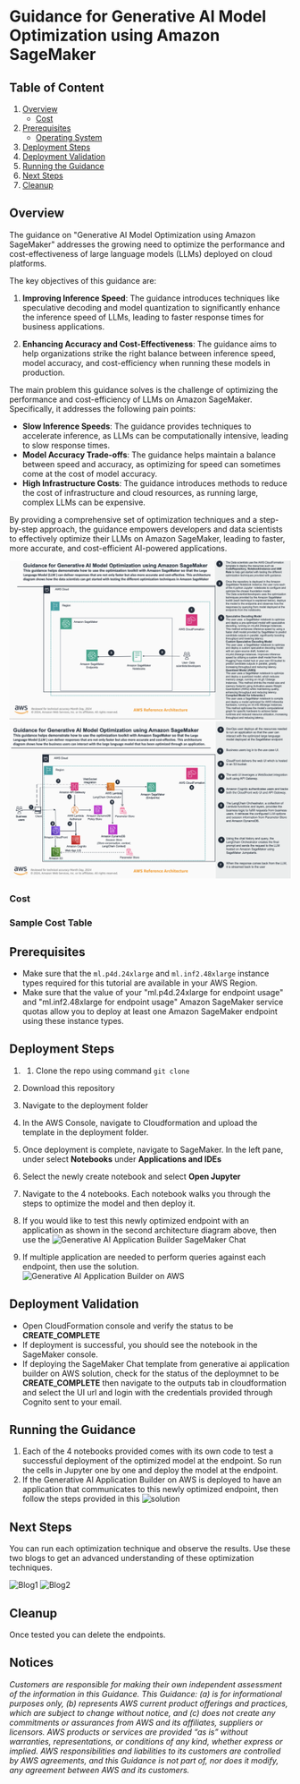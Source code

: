 # Guidance for Generative AI Model Optimization using Amazon SageMaker

## Table of Content 

1. [Overview](#overview)
    - [Cost](#cost)
2. [Prerequisites](#prerequisites)
    - [Operating System](#operating-system)
3. [Deployment Steps](#deployment-steps)
4. [Deployment Validation](#deployment-validation)
5. [Running the Guidance](#running-the-guidance)
6. [Next Steps](#next-steps)
7. [Cleanup](#cleanup)


## Overview

The guidance on "Generative AI Model Optimization using Amazon SageMaker" addresses the growing need to optimize the performance and cost-effectiveness of large language models (LLMs) deployed on cloud platforms.

The key objectives of this guidance are:

1. **Improving Inference Speed**: The guidance introduces techniques like speculative decoding and model quantization to significantly enhance the inference speed of LLMs, leading to faster response times for business applications.

2. **Enhancing Accuracy and Cost-Effectiveness**: The guidance aims to help organizations strike the right balance between inference speed, model accuracy, and cost-efficiency when running these models in production.

The main problem this guidance solves is the challenge of optimizing the performance and cost-efficiency of LLMs on Amazon SageMaker. Specifically, it addresses the following pain points:

- **Slow Inference Speeds**: The guidance provides techniques to accelerate inference, as LLMs can be computationally intensive, leading to slow response times.
- **Model Accuracy Trade-offs**: The guidance helps maintain a balance between speed and accuracy, as optimizing for speed can sometimes come at the cost of model accuracy.
- **High Infrastructure Costs**: The guidance introduces methods to reduce the cost of infrastructure and cloud resources, as running large, complex LLMs can be expensive.

By providing a comprehensive set of optimization techniques and a step-by-step approach, the guidance empowers developers and data scientists to effectively optimize their LLMs on Amazon SageMaker, leading to faster, more accurate, and cost-efficient AI-powered applications.

![Architecture](./assets/arch-1.png)
![Architecture](./assets/arch-2.png)

### Cost



### Sample Cost Table



## Prerequisites

* Make sure that the `ml.p4d.24xlarge` and `ml.inf2.48xlarge` instance types required for this tutorial are available in your AWS Region.
* Make sure that the value of your "ml.p4d.24xlarge for endpoint usage" and "ml.inf2.48xlarge for endpoint usage" Amazon SageMaker service quotas allow you to deploy at least one Amazon SageMaker endpoint using these instance types.


## Deployment Steps 
1. 1. Clone the repo using command ```git clone ``` 

1. Download this repository
2. Navigate to the deployment folder
3. In the AWS Console, navigate to Cloudformation and upload the template in the deployment folder.
4. Once deployment is complete, navigate to SageMaker. In the left pane, under select **Notebooks** under **Applications and IDEs**
5. Select the newly create notebook and select **Open Jupyter**
6. Navigate to the 4 notebooks. Each notebook walks you through the steps to optimize the model and then deploy it.
7. If you would like to test this newly optimized endpoint with an application as shown in the second architecture diagram above, then use the 
   ![Generative AI Application Builder SageMaker Chat](https://console.aws.amazon.com/cloudformation/home?region=us-east-1#/stacks/new?templateURL=https://solutions-reference.s3.amazonaws.com/generative-ai-application-builder-on-aws/latest/SageMakerChat.template)
8. If multiple application are needed to perform queries against each endpoint, then use the solution. ![Generative AI Application Builder on AWS](https://aws.amazon.com/solutions/implementations/generative-ai-application-builder-on-aws/)


## Deployment Validation

* Open CloudFormation console and verify the status to be **CREATE_COMPLETE**
* If deployment is successful, you should see the notebook in the SageMaker console.
* If deploying the SageMaker Chat template from generative ai application builder on AWS solution, check for the status of the deploymnet to be **CREATE_COMPLETE** then navigate to the outputs tab in cloudformation and select the UI url and login with the credentials provided through Cognito sent to your email.


## Running the Guidance

1. Each of the 4 notebooks provided  comes with its own code to test a successful deployment of the optimized model at the endpoint. So run the cells in Jupyter one by one and deploy the model at the endpoint.
2. If the Generative AI Application Builder on AWS is deployed to have an application that communicates to this newly optimized endpoint, then follow the steps provided in this ![solution](https://aws.amazon.com/solutions/implementations/generative-ai-application-builder-on-aws/)



## Next Steps

You can run each optimization technique and observe the results. Use these two blogs to get an advanced understanding of these optimization techniques.

![Blog1](https://aws.amazon.com/blogs/machine-learning/achieve-up-to-2x-higher-throughput-while-reducing-costs-by-50-for-generative-ai-inference-on-amazon-sagemaker-with-the-new-inference-optimization-toolkit-part-1/)
![Blog2](https://aws.amazon.com/blogs/machine-learning/achieve-up-to-2x-higher-throughput-while-reducing-costs-by-up-to-50-for-generative-ai-inference-on-amazon-sagemaker-with-the-new-inference-optimization-toolkit-part-2/)


## Cleanup

 Once tested you can delete the endpoints.

## Notices

*Customers are responsible for making their own independent assessment of the information in this Guidance. This Guidance: (a) is for informational purposes only, (b) represents AWS current product offerings and practices, which are subject to change without notice, and (c) does not create any commitments or assurances from AWS and its affiliates, suppliers or licensors. AWS products or services are provided “as is” without warranties, representations, or conditions of any kind, whether express or implied. AWS responsibilities and liabilities to its customers are controlled by AWS agreements, and this Guidance is not part of, nor does it modify, any agreement between AWS and its customers.*


